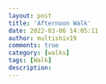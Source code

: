 ```yaml
---
layout: post
title: 'Afternoon Walk'
date: 2022-03-06 14:05:11
author: multishiv19
comments: true
category: [walks]
tags: [Walk]
description: 
---
```


<div width='100%' class='strava-embed-placeholder' data-embed-type='activity' data-embed-id='6779726775'></div>
<script src='https://strava-embeds.com/embed.js'></script>

